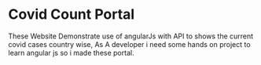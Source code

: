 # Covid Count Portal
These Website Demonstrate use of angularJs with API to shows the current covid cases country wise,
As A developer i need some hands on project to learn angular js so i made these portal.
